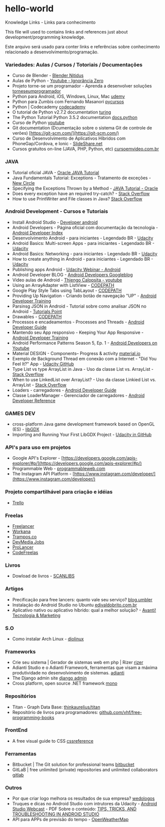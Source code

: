# hello-world

Knowledge Links - Links para conhecimento

This file will used to contains links and references just about development/programming knowledge.

Este arquivo será usado para conter links e referências sobre conhecimento relacionado a desenvolvimento/programação.

### Variedades: Aulas / Cursos / Totoriais / Documentações
* Curso de Blender - [Blender Nitidus](https://www.youtube.com/user/rodmeloufpa)
* Aulas de Python - [Youtube - Ignorância Zero](https://www.youtube.com/playlist?list=PLfCKf0-awunOu2WyLe2pSD2fXUo795xRe)
* Projeto torne-se um programador - Aprenda a desenvolver soluções [torneseumprogramador](http://www.torneseumprogramador.com.br/)
* Python para Android, iOS, Windows, Linux, Mac [udemy](https://www.udemy.com/python-para-android-ios-windows-linux-mac/)
* Python para Zumbis com Fernando Masanori [pycursos](http://www.pycursos.com/python-para-zumbis/)
* Python | Codecademy [codecademy](https://www.codecademy.com/pt/learn/python)
* O tutorial de Python v2.7.2 documentation [turing](http://turing.com.br/pydoc/2.7/tutorial/)
* The Python Tutorial Python 3.5.2 documentation [docs.python](https://docs.python.org/3/tutorial/index.html)
* Curso de Python [youtube](https://www.youtube.com/playlist?list=PLesCEcYj003QxPQ4vTXkt22-E11aQvoVj)
* Git documentation (Dcumentação sobre o sistema Git de controle de verões) [https://git-scm.com/](https://git-scm.com/)
* Curso de Desenvolvimento de Aplicativos Híbridos com PhoneGap/Cordova, e Ionic - [SlideShare.net](https://pt.slideshare.net/FelipeBlini/curso-de-desenvolvimento-de-aplicativos-hbridos-com-phonegapcordova-e-ionic)
* Cursos gratuitos on-line (JAVA, PHP, Python, etc) [cursoemvideo.com.br](https://www.cursoemvideo.com)

### JAVA

* Tutorial oficial JAVA - [Oracle JAVA Tutorial](https://docs.oracle.com/javase/tutorial/java/index.html)
* Java Fundamentals Tutorial: Exceptions - Tratamento de exceções - [New Circle](https://newcircle.com/bookshelf/java_fundamentals_tutorial/exceptions)
* Specifying the Exceptions Thrown by a Method - [JAVA Tutorial - Oracle](https://docs.oracle.com/javase/tutorial/essential/exceptions/declaring.html)
* Does every exception have an required try-catch? - [Stack Overflow](http://stackoverflow.com/questions/29851253/does-every-exception-have-an-required-try-catch)
* How to use PrintWriter and File classes in Java? [Stack Overflow](http://stackoverflow.com/questions/11496700/how-to-use-printwriter-and-file-classes-in-java)

### Android Development - Cursos e Tutoriais
* Install Android Studio - [Developer android](https://developer.android.com/studio/install.html?hl=pt-br)
* Android Developers - Página oficial com documentação da tecnologia - [Android Developer Index](https://developer.android.com/index.html)
* Desenvolvimento Android - para iniciantes - Legendado BR - [Udacity](https://br.udacity.com/course/android-development-for-beginners--ud837/)
* Android Basics: Multi-screen Apps - para iniciantes - Legendado BR - [Udacity](https://br.udacity.com/course/android-basics-multi-screen-apps--ud839/)
* Android Basics: Networking - para iniciantes - Legendado BR - [Udacity](https://br.udacity.com/course/android-basics-networking--ud843/)
* How to create anything in Android - para iniciantes - Legendado BR - [Udacity](https://br.udacity.com/course/how-to-create-anything-in-android--ud802/)
* Publishing apps Android - [Udacity Webinar - Android](https://br.udacity.com/events/details/?slug=como-publicar-seu-app-android-dicas-de-um-expert-google)
* Android Developer BLOG - [Android Developers Googleblog](https://android-developers.googleblog.com/)
* Video aulas de Android - [Thiengo Calopsita - youtube](https://www.youtube.com/user/thiengoCalopsita/videos)
* Using an ArrayAdapter with ListView - [CODEPATH](https://guides.codepath.com/android/Using-an-ArrayAdapter-with-ListView)
* Google Play Style Tabs using TabLayout - [CODEPATH](https://guides.codepath.com/android/google-play-style-tabs-using-tablayout#sliding-tabs-layout)
* Providing Up Navigation - Criando botão de navegação "UP" - [Android Developer Training](https://developer.android.com/training/implementing-navigation/ancestral.html?utm_source=udacity&utm_medium=course&utm_campaign=android_basics)
* Parsinsg JSON in Android - Tutorial sobre como analisar JSON no Android - [Tutorials Point](http://www.tutorialspoint.com/android/android_json_parser.htm)
* Drawables - [CODEPATH](https://guides.codepath.com/android/Drawables)
* Processos e encadeamentos - Processes and Threads - [Android Developer Guide](https://developer.android.com/guide/components/processes-and-threads.html?utm_source=udacity&utm_medium=course&utm_campaign=android_basics)
* Mantendo seu App responsivo - Keeping Your App Responsive - [Android Developer Training](https://developer.android.com/training/articles/perf-anr.html?utm_source=udacity&utm_medium=course&utm_campaign=android_basics)
* Android Performance Patterns Season 5, Ep. 1 - [Android Developers on Youtube](https://youtu.be/qk5F6Bxqhr4?list=PLWz5rJ2EKKc9CBxr3BVjPTPoDPLdPIFCE)
* Material DESIGN - Components– Progress & activity [material.io](https://material.io/guidelines/components/progress-activity.html#)
* Exemplo de Background Thread em conexão com a Internet - "Did You Feel It?" App - [Udacity GitHub](https://github.com/udacity/ud843_DidYouFeelIt/tree/solution)
* Type List vs type ArrayList in Java - Uso da classe List vs. ArrayList - [Stack Overflow](http://stackoverflow.com/questions/2279030/type-list-vs-type-arraylist-in-java)
* When to use LinkedList over ArrayList? - Uso da classe Linkied List vs. ArrayList - [Stack Overflow](http://stackoverflow.com/questions/322715/when-to-use-linkedlist-over-arraylist)
* Loaders - carregadores - [Android Developer Guide](https://developer.android.com/guide/components/loaders.html?utm_source=udacity&utm_medium=course&utm_campaign=android_basics)
* Classe LoaderManager - Gerenciador de carregadores - [Android Developer Reference](https://developer.android.com/reference/android/app/LoaderManager.html?utm_source=udacity&utm_medium=course&utm_campaign=android_basics)

### GAMES DEV
* cross-platform Java game development framework based on OpenGL (ES) - [libGDX](https://github.com/libgdx/libgdx)
* Importing and Running Your First LibGDX Project - [Udacity in GitHub](https://github.com/udacity/ud405/blob/master/1.2.01-Demo-GettingStartedWithLibGDX/README.md)

### API's para uso em projetos
* Google API's Explorer - [https://developers.google.com/apis-explorer/#p/](https://developers.google.com/apis-explorer/#p/)
* Programmable Web - [programmableweb.com](https://www.programmableweb.com/)
* The Instagram API Platform - [https://www.instagram.com/developer/](https://www.instagram.com/developer/)


### Projeto compartilhável para criação e idéias
* [Trello](https://trello.com/invite/b/udb2FiWj/73d1e51da9c5de7a498401620a7b6061/desenvolvimento)


### Freelas
* [Freelancer](https://www.freelancer.com/)
* [Workana](https://www.workana.com/pt)
* [Trampos.co](http://trampos.co/)
* [DevMedia Jobs](http://www.devmedia.com.br/jobs/vagas-programacao/)
* [ProLancer](http://www.prolancer.com.br)
* [CodeFreelas](https://codefreelas.com/vagas)

### Livros
* Dowload de livros - [SCANLIBS](https://scanlibs.com/)

### Artigos
* Precificação para free lancers: quanto vale seu serviço? [blog.umbler](http://blog.umbler.com/br/precificacao-para-free-lancers-quanto-vale-seu-servico/)
* Instalação do Android Studio no Ubuntu [edivaldobrito.com.br](http://www.edivaldobrito.com.br/instalar-android-studio-no-ubuntu/)
* Aplicativo nativo ou aplicativo híbrido: qual a melhor solução? - [Avanti! Tecnologia & Marketing](http://blog.penseavanti.com.br/aplicativo-nativo-ou-aplicativo-hibrido-qual-a-melhor-solucao/)

### S.O
* Como instalar Arch Linux - [diolinux](http://www.diolinux.com.br/2015/05/a-maneira-mais-facil-de-instalar-o-arch-linux.html)

### Frameworks
* Crie seu sistema | Gerador de sistemas web em php | Rizer [rizer](www.rizer.com.br)
* Adianti Studio e o Adianti Framework, ferramentas que visam a máxima produtividade no desenvolvimento de sistemas. [adianti](http://www.adianti.com.br/)
* The Django admin site [django admin](https://docs.djangoproject.com/en/1.10/ref/contrib/admin)
* Cross platform, open source .NET framework [mono](http://www.mono-project.com/)

### Repositórios
* Titan - Graph Data Base: [thinkaurelius/titan](https://github.com/thinkaurelius/titan)
* Repositório de livros para programadores: [github.com/vhf/free-programming-books](https://github.com/vhf/free-programming-books/blob/master/free-programming-books-pt_BR.md)

### FrontEnd
* A free visual guide to CSS [cssreference](http://cssreference.io/)

### Ferramentas 
* Bitbucket | The Git solution for professional teams [bitbucket](https://bitbucket.org)
* GitLaB | free unlimited (private) repositories and unlimited collaborators [gitlab](https://gitlab.com/)

### Outros
* Por que criar logo melhora os resultados de sua empresa? [wedologos](http://www.wedologos.com.br/)
* Truques e dicas no Android Studio com intrutores da Udacity - [Android Studio Webcast](https://plus.google.com/events/c23f0fcnvphgkb5hj3u2a9crdd4?cfem=1&authkey=CMuyhs-T-4iGFA) - PDF Sobre o conteúdo: [TIPS, TRICKS, AND TROUBLESHOOTING IN ANDROID STUDIO](https://drive.google.com/file/d/0B1kaWbepsXZxYV9pUVJOYUcxZGc/view)
* API para APPs de previsão do tempo - [OpenWeatherMap](http://openweathermap.org/)
